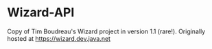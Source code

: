 # Wizard-API
Copy of Tim Boudreau's Wizard project in version 1.1 (rare!). Originally hosted at https://wizard.dev.java.net 

